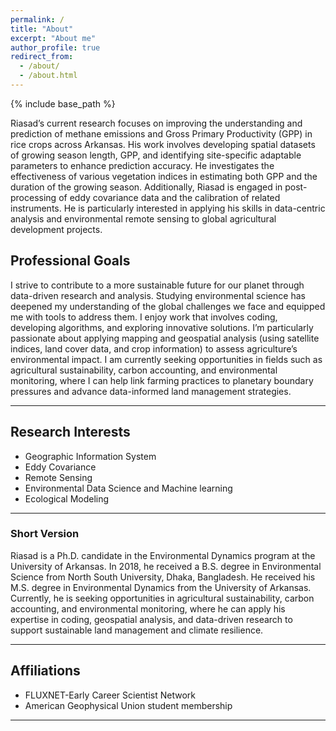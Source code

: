 ```yaml
---
permalink: /
title: "About"
excerpt: "About me"
author_profile: true
redirect_from: 
  - /about/
  - /about.html
---
```

{% include base_path %}

Riasad’s current research focuses on improving the understanding and prediction of methane emissions and Gross Primary Productivity (GPP) in rice crops across Arkansas. His work involves developing spatial datasets of growing season length, GPP, and identifying site-specific adaptable parameters to enhance prediction accuracy. He investigates the effectiveness of various vegetation indices in estimating both GPP and the duration of the growing season. Additionally, Riasad is engaged in post-processing of eddy covariance data and the calibration of related instruments. He is particularly interested in applying his skills in data-centric analysis and environmental remote sensing to global agricultural development projects.

## Professional Goals
I strive to contribute to a more sustainable future for our planet through data-driven research and analysis. Studying environmental science has deepened my understanding of the global challenges we face and equipped me with tools to address them. I enjoy work that involves coding, developing algorithms, and exploring innovative solutions. I’m particularly passionate about applying mapping and geospatial analysis (using satellite indices, land cover data, and crop information) to assess agriculture’s environmental impact. I am currently seeking opportunities in fields such as agricultural sustainability, carbon accounting, and environmental monitoring, where I can help link farming practices to planetary boundary pressures and advance data-informed land management strategies.


------

## Research Interests
- Geographic Information System
- Eddy Covariance
- Remote Sensing
- Environmental Data Science and Machine learning
- Ecological Modeling 

------



### Short Version

Riasad is a Ph.D. candidate in the Environmental Dynamics program at the University of Arkansas. In 2018, he received a B.S. degree in Environmental Science from North South University, Dhaka, Bangladesh. He received his M.S. degree in Environmental Dynamics from the University of Arkansas. Currently, he is seeking opportunities in agricultural sustainability, carbon accounting, and environmental monitoring, where he can apply his expertise in coding, geospatial analysis, and data-driven research to support sustainable land management and climate resilience.

------

## Affiliations
- FLUXNET-Early Career Scientist Network
- American Geophysical Union student membership

------


